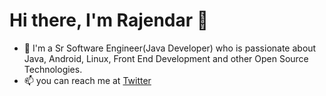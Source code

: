 # Hi there, I'm Rajendar 👋
- 🔭 I'm a Sr Software Engineer(Java Developer) who is passionate about Java, Android, Linux, Front End Development and other Open Source Technologies.
- 📫 you can reach me at [Twitter](https://twitter.com/rajendarreddyj)
<!--
**rajendarreddyj/rajendarreddyj** is a ✨ _special_ ✨ repository because its `README.md` (this file) appears on your GitHub profile.

Here are some ideas to get you started:

- 🔭 I’m currently working on ...
- 🌱 I’m currently learning ...
- 👯 I’m looking to collaborate on ...
- 🤔 I’m looking for help with ...
- 💬 Ask me about ...
- 📫 How to reach me: ...
- 😄 Pronouns: ...
- ⚡ Fun fact: ...
-->
